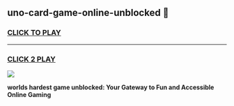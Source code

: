 
## uno-card-game-online-unblocked 👋
<h3>
<a href="https://premium.freeplayer.one?title=uno-card-game-online-unblocked&ref=14F">CLICK TO PLAY</a></h3>
<hr>

<h3>
<a href="https://premium.freeplayer.one?title=uno-card-game-online-unblocked&ref=14F">CLICK 2 PLAY</a>
  
</h3>

<a href="https://premium.freeplayer.one?title=uno-card-game-online-unblocked&ref=12F/"><img src="https://clearcache.store/games.png"></a>


**worlds hardest game unblocked: Your Gateway to Fun and Accessible Online Gaming**

